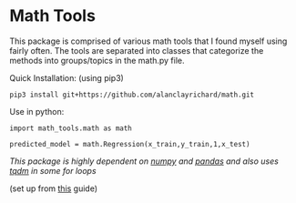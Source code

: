 # Math Tools
This package is comprised of various math tools that I found myself using fairly often. The tools are separated into classes that categorize the methods into groups/topics in the math.py file. 

Quick Installation: (using pip3)

```
pip3 install git+https://github.com/alanclayrichard/math.git
```

Use in python:
```
import math_tools.math as math

predicted_model = math.Regression(x_train,y_train,1,x_test)
```
*This package is highly dependent on [numpy](https://numpy.org) and [pandas](https://pandas.pydata.org) and also uses [tqdm](https://github.com/tqdm/tqdm) in some for loops*

(set up from [this](https://towardsdatascience.com/create-your-custom-python-package-that-you-can-pip-install-from-your-git-repository-f90465867893) guide)
